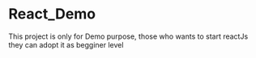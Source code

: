 # React_Demo
This project is only for Demo purpose, those who wants to start reactJs they can adopt it as begginer level
